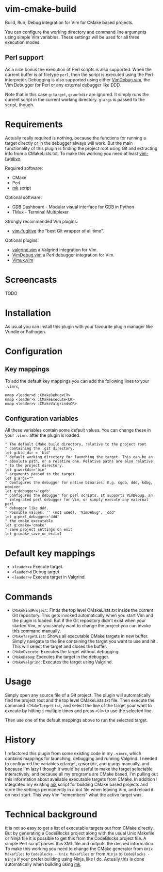 # vim-cmake-build

Build, Run, Debug integration for Vim for CMake based projects.

You can configure the working directory and command line arguments using
simple Vim variables. These settings will be used for all three execution modes.

## Perl support

As a nice bonus the execution of Perl scripts is also supported. When the current buffer
is of filetype `perl`, then the script is executed using the Perl interpreter. Debugging
is also supported using either [VimDebug.vim], the Vim Debugger for Perl or any external debugger
like [DDD].

Note that in this case `g:target`, `g:workdir` are ignored. It simply runs the current script
in the current working directory. `g:args` is passed to the script, though.

# Requirements

Actually really required is nothing, because the functions for running a target directly
or in the debugger always will work. But the main functionality of this plugin
is finding the project root using Git and extracting info from a CMakeLists.txt. To make
this working you need at least [vim-fugitive].

Required software:

* CMake
* Perl
* [mk] script

Optional software:

* GDB Dashboard - Modular visual interface for GDB in Python
* TMux - Terminal Multiplexer

Strongly recommended Vim plugins:

* [vim-fugitive] the "best Git wrapper of all time".

Optional plugins:

* [valgrind.vim] a Valgrind integration for Vim.
* [VimDebug.vim] a Perl debugger integration for Vim.
* [Vimux.vim]

[vim-fugitive]: https://github.com/tpope/vim-fugitive
[valgrind.vim]: https://github.com/vim-scripts/valgrind.vim
[VimDebug.vim]: https://github.com/kablamo/VimDebug.vim
[Vimux.vim]: https://github.com/benmills/Vimux.vim
[mk]: https://github.com/gergap/mk
[DDD]: https://www.gnu.org/software/ddd

# Screencasts

TODO

# Installation

As usual you can install this plugin with your favourite plugin manager like Vundle or Pathogen.

# Configuration

## Key mappings

To add the default key mappings you can add the following lines to your `.vimrc`,

```Vim script
nmap <leader>d :CMakeDebug<CR>
nmap <leader>x :CMakeExecute<CR>
nmap <leader>v :CMakeValgrind<CR>
```

## Configuration variables

All these variables contain some default values. You can change these in your
`.vimrc` after the plugin is loaded.

```Vim script
" The default CMake build directory, relative to the project root
" containing the .git directory.
let g:bld_dir = 'bld'
" default working directory for launching the target. This can be an
" absolute path, or a relative one. Relative paths are also relative
" to the project directory.
let g:workdir='bin'
" arguments passed to the target
let g:args=""
" Configures the debugger for native binaries: E.g. cgdb, ddd, kdbg, nemiver
let g:debugger='cgdb'
" Configures the debugger for perl scripts. It supports VimDebug, an
" integrated perl debugger for Vim, or simply execute any external perl
" debugger like ddd.
" Possible values: '' (not used), 'VimDebug', 'ddd'
let g:perl_debugger='ddd'
" the cmake executable
let g:cmake='cmake'
" save project settings on exit
let g:cmake_save_on_exit=1
```

# Default key mappings

* `<leader>x` Execute target.
* `<leader>d` Debug target.
* `<leader>v` Execute target in Valgrind.

# Commands

* `CMakeFindProject`: Finds the top level CMakeLists.txt inside the current Git
repository. This gets invoked automatically when you start Vim and the plugin
is loaded.  But if the Git repository didn't exist when your started Vim, or
you simply want to change the project you can invoke this command manually.
* `CMakeTargetList`: Shows all executable CMake targets in new buffer. Simply
navigate to the line containing the target you want to use and hit <CR>.
This will select the target and closes the buffer.
* `CMakeExecute`: Executes the target without debugging.
* `CMakeDebug`: Executes the target in the debugger.
* `CMakeValgrind`: Executes the target using Valgrind.

# Usage

Simply open any source file of a Git project. The plugin will automatically find the project root
and the top level CMakeLists.txt file. Then execute the command `:CMakeTargetList`, and select the line
of the target your want to execute by hitting `j` multiple times and press `<CR>` to use the selected line.

Then use one of the default mappings above to run the selected target.

# History

I refactored this plugin from some existing code in my `.vimrc`, which contains mappings for launching,
debugging and running Valgrind. I needed to configured the variables g:target, g:workdir, and g:args manually,
and because I'm lazy I though it would be useful to make the target selectable interactively,
and because all my programs are CMake based, I'm pulling out this information about available executable
targets from CMake.
In addition I integrated my existing [mk] script for building CMake based projects and store the settings
permanently in a dot file when leaving Vim, and reload it on next start. This way Vim "remembers" what
the active target was.

# Technical background

It is not so easy to get a list of executable targets out from CMake directly. But by generating a CodeBlocks project
along with the usual Unix Makefile or Ninja file it is possible to get this from the CodeBlocks project file.
A simple Perl script parses this XML file and outputs the desired information.
To make this working you need to change the CMake generator from `Unix Makefiles` to `CodeBlocks - Unix Makefiles` or
from `Ninja` to `CodeBlocks - Ninja` if your prefer building using Ninja, like I do.
Actually this is done automatically when building using [mk].

